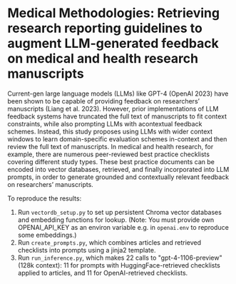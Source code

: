 # Medical Methodologies: Retrieving research reporting guidelines to augment LLM-generated feedback on medical and health research manuscripts

Current-gen large language models (LLMs) like GPT-4 (OpenAI 2023) have been shown to be capable of providing feedback on researchers’ manuscripts (Liang et al. 2023). However, prior implementations of LLM feedback systems have truncated the full text of manuscripts to fit context constraints, while also prompting LLMs with acontextual feedback schemes. Instead, this study proposes using LLMs with wider context windows to learn domain-specific evaluation schemes in-context and then review the full text of manuscripts. In medical and health research, for example, there are numerous peer-reviewed best practice checklists covering different study types. These best practice documents can be encoded into vector databases, retrieved, and finally incorporated into LLM prompts, in order to generate grounded and contextually relevant feedback on researchers’ manuscripts.

To reproduce the results:

1. Run `vectordb_setup.py` to set up persistent Chroma vector databases and embedding functions for lookup. (Note: You must provide own OPENAI_API_KEY as an environ variable e.g. in `openai.env` to reproduce some embeddings.)
2. Run `create_prompts.py`, which combines articles and retrieved checklists into prompts using a jinja2 template.
3. Run `run_inference.py`, which makes 22 calls to "gpt-4-1106-preview" (128k context): 11 for prompts with HuggingFace-retrieved checklists applied to articles, and 11 for OpenAI-retrieved checklists. 
